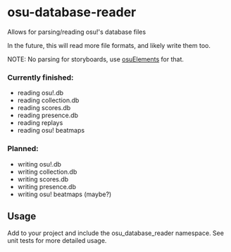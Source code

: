 # osu-database-reader
Allows for parsing/reading osu!'s database files

In the future, this will read more file formats, and likely write them too.

NOTE: No parsing for storyboards, use [osuElements](https://github.com/JasperDeSutter/osuElements) for that.

### Currently finished:
* reading osu!.db
* reading collection.db
* reading scores.db
* reading presence.db
* reading replays
* reading osu! beatmaps

### Planned:
* writing osu!.db
* writing collection.db
* writing scores.db
* writing presence.db
* writing osu! beatmaps (maybe?)

## Usage
Add to your project and include the osu_database_reader namespace.
See unit tests for more detailed usage.
